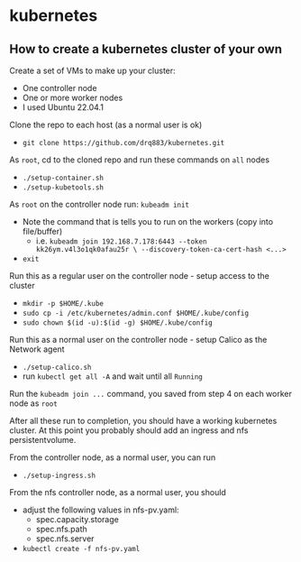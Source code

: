 # kubernetes

## How to create a kubernetes cluster of your own
Create a set of VMs to make up your cluster:
- One controller node
- One or more worker nodes
- I used Ubuntu 22.04.1

Clone the repo to each host (as a normal user is ok)
- `git clone https://github.com/drq883/kubernetes.git`

As `root`, cd to the cloned repo and run these commands on `all` nodes
- `./setup-container.sh`
- `./setup-kubetools.sh`

As `root` on the controller node run:
`kubeadm init`
- Note the command that is tells you to run on the workers (copy into file/buffer)
  - i.e. `kubeadm join 192.168.7.178:6443 --token kk26ym.v4l3o1qk0afau25r \
	--discovery-token-ca-cert-hash <...>`
- `exit`

Run this as a regular user on the controller node - setup access to the cluster
- `mkdir -p $HOME/.kube`
- `sudo cp -i /etc/kubernetes/admin.conf $HOME/.kube/config`
- `sudo chown $(id -u):$(id -g) $HOME/.kube/config`

Run this as a normal user on the controller node - setup Calico as the Network agent
- `./setup-calico.sh`
- run `kubectl get all -A` and wait until all `Running`

Run the `kubeadm join ...` command, you saved from step 4 on each worker node as `root`

After all these run to completion, you should have a working kubernetes
cluster. At this point you probably should add an ingress and nfs
persistentvolume.

From the controller node, as a normal user, you can run
- `./setup-ingress.sh`

From the nfs controller node, as a normal user, you should
- adjust the following values in nfs-pv.yaml:
  - spec.capacity.storage
  - spec.nfs.path
  - spec.nfs.server
- `kubectl create -f nfs-pv.yaml`



